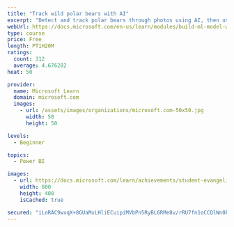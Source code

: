 ```yaml
---
title: "Track wild polar bears with AI"
excerpt: "Detect and track polar bears through photos using AI, then use Power BI to show where polar bears are being spotted."
webUrl: https://docs.microsoft.com/en-us/learn/modules/build-ml-model-with-azure-stream-analytics/
type: course
price: Free
length: PT1H20M
ratings:
  count: 312
  average: 4.676282
heat: 50

provider:
  name: Microsoft Learn
  domain: microsoft.com
  images:
    - url: /assets/images/organizations/microsoft.com-50x50.jpg
      width: 50
      height: 50

levels:
  - Beginner

topics:
  - Power BI

images:
  - url: https://docs.microsoft.com/learn/achievements/student-evangelism/build-ml-model-with-azure-stream-analytics-badge-social.png
    width: 800
    height: 400
    isCached: true

secured: "iLoRAC9wxqX+8GUaMxLHliECuipiMVbPn5RyBL6RMe8v/rRU7fn1oCCQlWn0ky/orgrsBK/W/SG3CMRF/Uo/72Le8JkF8Gv4/ybjqVdUmTPalwQ8F0RsxELE5tLe4rpVWZmQ5/e0iVHE0ODPB7z238uPaZmSDKDobCkDlICP6tJ6p8gatRkuYPhDtJQ6mdUSDcEoK1fsW7jQFZ40Pke4lBqjY8zNtKiAwhKl6qhKs7eRsRnnTOpSMX1/H7FPQt/2KxxsL2FV6ityVtBn9Gboiya9q6HkZNyi0PVfbVnZxN3GKmewCP0ulkMFq0QPxK7yc2MsatfQ67zhlqnzM9PxLqOiYlqampnV0aMO59K2+4x4wT73luk6sHFjckw/JS+i6E6CHL9Pdb4X+EHycKqULoX/vn/WNGg7shjE4EsyRJU=;bXPqaJe14TJsY56oKpsooA=="
---
```


